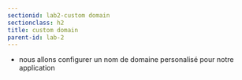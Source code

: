 ```yaml
---
sectionid: lab2-custom domain
sectionclass: h2
title: custom domain
parent-id: lab-2
---
```



- nous allons configurer un nom de domaine personalisé pour notre application
